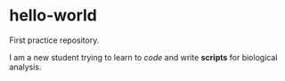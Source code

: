 # hello-world
First practice repository.   

I am a new student trying to learn to _code_ and write **scripts** for biological analysis.
